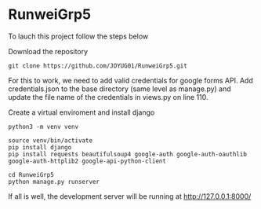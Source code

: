 # RunweiGrp5

To lauch this project follow the steps below

Download the repository

```
git clone https://github.com/JOYUG01/RunweiGrp5.git
```

For this to work, we need to add valid credentials for google forms API. Add credentials.json to the base directory (same level as manage.py) and update the file name of the credentials in views.py on line 110.

Create a virtual enviroment and install django

```
python3 -m venv venv
```

```
source venv/bin/activate
pip install django
pip install requests beautifulsoup4 google-auth google-auth-oauthlib google-auth-httplib2 google-api-python-client
```

```
cd RunweiGrp5
python manage.py runserver
```
If all is well, the development server will be running at http://127.0.0.1:8000/
